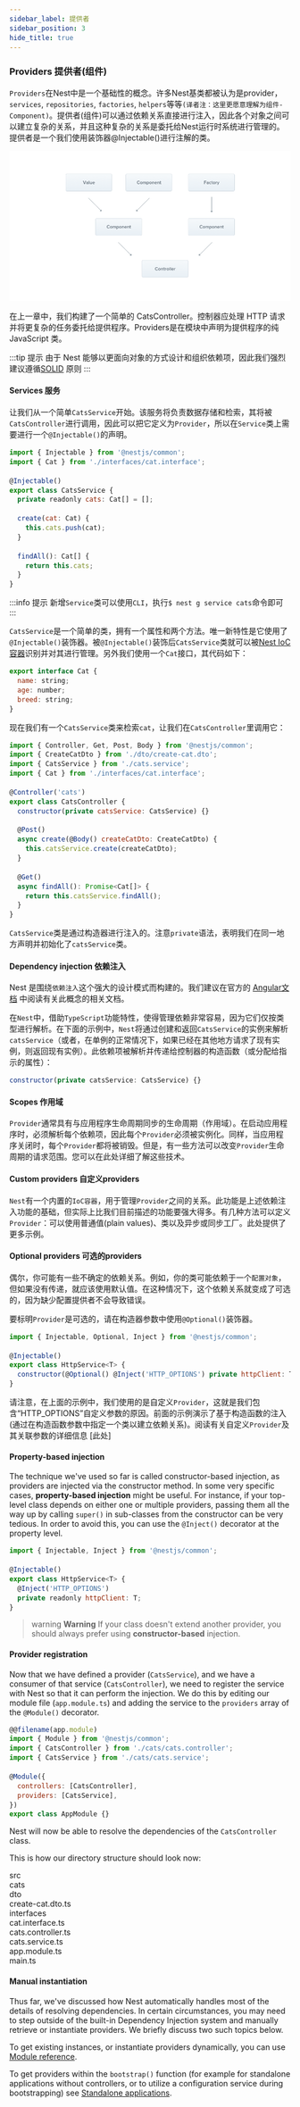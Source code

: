 ```yaml
---
sidebar_label: 提供者
sidebar_position: 3
hide_title: true
---
```


### Providers 提供者(组件)

 `Providers`在Nest中是一个基础性的概念。许多Nest基类都被认为是provider，`services`, `repositories`, `factories`, `helpers`等等`(译者注：这里更愿意理解为组件-Component)`。提供者(组件)可以通过依赖关系直接进行注入，因此各个对象之间可以建立复杂的关系，并且这种复杂的关系是委托给Nest运行时系统进行管理的。提供者是一个我们使用装饰器@Injectable()进行注解的类。

![来自静态目录的图像](../../images/nestjs-docs-v8/overview/Components_1.png)

在上一章中，我们构建了一个简单的 CatsController。控制器应处理 HTTP 请求并将更复杂的任务委托给提供程序。Providers是在模块中声明为提供程序的纯 JavaScript 类。

:::tip 提示
由于 Nest 能够以更面向对象的方式设计和组织依赖项，因此我们强烈建议遵循[SOLID](https://en.wikipedia.org/wiki/SOLID) 原则
:::

#### Services 服务

让我们从一个简单`CatsService`开始。该服务将负责数据存储和检索，其将被`CatsController`进行调用，因此可以把它定义为`Provider`，所以在`Service`类上需要进行一个`@Injectable()`的声明。

```jsx title="cats.service"
import { Injectable } from '@nestjs/common';
import { Cat } from './interfaces/cat.interface';

@Injectable()
export class CatsService {
  private readonly cats: Cat[] = [];

  create(cat: Cat) {
    this.cats.push(cat);
  }

  findAll(): Cat[] {
    return this.cats;
  }
}
```

:::info 提示
新增`Service`类可以使用`CLI`，执行`$ nest g service cats`命令即可
:::

`CatsService`是一个简单的类，拥有一个属性和两个方法。唯一新特性是它使用了`@Injectable()`装饰器。被`@Injectable()`装饰后`CatsService`类就可以被[Nest IoC容器](https://en.wikipedia.org/wiki/Inversion_of_control)识别并对其进行管理。另外我们使用一个`Cat`接口，其代码如下：

```jsx title="cat.interface"
export interface Cat {
  name: string;
  age: number;
  breed: string;
}
```

现在我们有一个`CatsService`类来检索`cat`，让我们在`CatsController`里调用它：

```jsx title="cats.controller"
import { Controller, Get, Post, Body } from '@nestjs/common';
import { CreateCatDto } from './dto/create-cat.dto';
import { CatsService } from './cats.service';
import { Cat } from './interfaces/cat.interface';

@Controller('cats')
export class CatsController {
  constructor(private catsService: CatsService) {}

  @Post()
  async create(@Body() createCatDto: CreateCatDto) {
    this.catsService.create(createCatDto);
  }

  @Get()
  async findAll(): Promise<Cat[]> {
    return this.catsService.findAll();
  }
}
```

`CatsService`类是通过构造器进行注入的。注意`private`语法，表明我们在同一地方声明并初始化了`catsService`类。

#### Dependency injection 依赖注入

Nest 是围绕`依赖注入`这个强大的设计模式而构建的。我们建议在官方的 [Angular文档](https://angular.io/guide/dependency-injection) 中阅读有关此概念的相关文档。

在`Nest`中，借助`TypeScript`功能特性，使得管理依赖非常容易，因为它们仅按类型进行解析。在下面的示例中，`Nest`将通过创建和返回`CatsService`的实例来解析`catsService`（或者，在单例的正常情况下，如果已经在其他地方请求了现有实例，则返回现有实例）。此依赖项被解析并传递给控制器的构造函数（或分配给指示的属性）：

```jsx
constructor(private catsService: CatsService) {}
```
#### Scopes 作用域

<!-- Providers normally have a lifetime ("scope") synchronized with the application lifecycle. When the application is bootstrapped, every dependency must be resolved, and therefore every provider has to be instantiated. Similarly, when the application shuts down, each provider will be destroyed. However, there are ways to make your provider lifetime **request-scoped** as well. You can read more about these techniques [here](/fundamentals/injection-scopes). -->

`Provider`通常具有与应用程序生命周期同步的生命周期（作用域）。在启动应用程序时，必须解析每个依赖项，因此每个`Provider`必须被实例化。同样，当应用程序关闭时，每个`Provider`都将被销毁。但是，有一些方法可以改变`Provider`生命周期的请求范围。您可以在此处详细了解这些技术。

#### Custom providers 自定义providers

`Nest`有一个内置的`IoC容器`，用于管理`Provider`之间的关系。此功能是上述依赖注入功能的基础，但实际上比我们目前描述的功能要强大得多。有几种方法可以定义`Provider`：可以使用普通值(plain values)、类以及异步或同步工厂。此处提供了更多示例。

#### Optional providers 可选的providers

偶尔，你可能有一些不确定的依赖关系。例如，你的类可能依赖于一个`配置对象`，但如果没有传递，就应该使用默认值。在这种情况下，这个依赖关系就变成了可选的，因为缺少配置提供者不会导致错误。

要标明`Provider`是可选的，请在构造器参数中使用`@Optional()`装饰器。

```jsx
import { Injectable, Optional, Inject } from '@nestjs/common';

@Injectable()
export class HttpService<T> {
  constructor(@Optional() @Inject('HTTP_OPTIONS') private httpClient: T) {}
}
```

<!-- Note that in the example above we are using a custom provider, which is the reason we include the `HTTP_OPTIONS` custom **token**. Previous examples showed constructor-based injection indicating a dependency through a class in the constructor. Read more about custom providers and their associated tokens [here](/fundamentals/custom-providers). -->
请注意，在上面的示例中，我们使用的是自定义`Provider`，这就是我们包含“HTTP_OPTIONS”自定义参数的原因。前面的示例演示了基于构造函数的注入(通过在构造函数参数中指定一个类以建立依赖关系)。阅读有关自定义`Provider`及其关联参数的详细信息 [此处]

#### Property-based injection

The technique we've used so far is called constructor-based injection, as providers are injected via the constructor method. In some very specific cases, **property-based injection** might be useful. For instance, if your top-level class depends on either one or multiple providers, passing them all the way up by calling `super()` in sub-classes from the constructor can be very tedious. In order to avoid this, you can use the `@Inject()` decorator at the property level.

```jsx
import { Injectable, Inject } from '@nestjs/common';

@Injectable()
export class HttpService<T> {
  @Inject('HTTP_OPTIONS')
  private readonly httpClient: T;
}
```

> warning **Warning** If your class doesn't extend another provider, you should always prefer using **constructor-based** injection.

#### Provider registration

Now that we have defined a provider (`CatsService`), and we have a consumer of that service (`CatsController`), we need to register the service with Nest so that it can perform the injection. We do this by editing our module file (`app.module.ts`) and adding the service to the `providers` array of the `@Module()` decorator.

```jsx title="cats.controller"
@@filename(app.module)
import { Module } from '@nestjs/common';
import { CatsController } from './cats/cats.controller';
import { CatsService } from './cats/cats.service';

@Module({
  controllers: [CatsController],
  providers: [CatsService],
})
export class AppModule {}
```

Nest will now be able to resolve the dependencies of the `CatsController` class.

This is how our directory structure should look now:

<div class="file-tree">
<div class="item">src</div>
<div class="children">
<div class="item">cats</div>
<div class="children">
<div class="item">dto</div>
<div class="children">
<div class="item">create-cat.dto.ts</div>
</div>
<div class="item">interfaces</div>
<div class="children">
<div class="item">cat.interface.ts</div>
</div>
<div class="item">cats.controller.ts</div>
<div class="item">cats.service.ts</div>
</div>
<div class="item">app.module.ts</div>
<div class="item">main.ts</div>
</div>
</div>

#### Manual instantiation

Thus far, we've discussed how Nest automatically handles most of the details of resolving dependencies. In certain circumstances, you may need to step outside of the built-in Dependency Injection system and manually retrieve or instantiate providers. We briefly discuss two such topics below.

To get existing instances, or instantiate providers dynamically, you can use [Module reference](https://docs.nestjs.com/fundamentals/module-ref).

To get providers within the `bootstrap()` function (for example for standalone applications without controllers, or to utilize a configuration service during bootstrapping) see [Standalone applications](https://docs.nestjs.com/standalone-applications).
